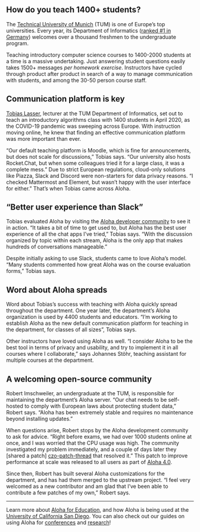 ## How do you teach 1400+ students?

The [Technical University of Munich](https://www.tum.de/en/) (TUM) is
one of Europe’s top universities. Every year, its Department of
Informatics ([ranked #1 in Germany][tum-ranking]) welcomes over a
thousand freshmen to the undergraduate program.

Teaching introductory computer science courses to 1400-2000 students
at a time is a massive undertaking. Just answering student questions
easily takes 1500+ messages *per homework exercise*. Instructors have
cycled through product after product in search of a way to manage
communication with students, and among the 30-50 person course staff.

## Communication platform is key

[Tobias Lasser](https://ciip.in.tum.de/people/lasser.html), lecturer
at the TUM Department of Informatics, set out to teach an introductory
algorithms class with 1400 students in April 2020, as the COVID-19
pandemic was sweeping across Europe. With instruction moving online,
he knew that finding an effective communication platform was more
important than ever.

“Our default teaching platform is Moodle, which is fine for
announcements, but does not scale for discussions,” Tobias says. “Our
university also hosts Rocket.Chat, but when some colleagues tried it
for a large class, it was a complete mess.” Due to strict European
regulations, cloud-only solutions like Piazza, Slack and Discord were
non-starters for data privacy reasons. “I checked Mattermost and
Element, but wasn’t happy with the user interface for either.” That’s
when Tobias came across Aloha.

## “Better user experience than Slack”

Tobias evaluated Aloha by visiting the [Aloha developer
community][chat-aloha-org] to see it in action. “It takes a bit of
time to get used to, but Aloha has the best user experience of all the
chat apps I’ve tried,” Tobias says. “With the discussion organized by
topic within each stream, Aloha is the only app that makes hundreds of
conversations manageable.”

Despite initially asking to use Slack, students came to love Aloha’s
model. “Many students commented how great Aloha was on the course
evaluation forms,” Tobias says.

## Word about Aloha spreads

Word about Tobias’s success with teaching with Aloha quickly spread
throughout the department. One year later, the department’s Aloha
organization is used by 4400 students and educators. “I’m working to
establish Aloha as the new default communication platform for teaching
in the department, for classes of all sizes”, Tobias says.

Other instructors have loved using Aloha as well. “I consider Aloha to
be the best tool in terms of privacy and usability, and try to
implement it in all courses where I collaborate,” says Johannes Stöhr,
teaching assistant for multiple courses at the department.

## A welcoming open-source community

Robert Imschweiler, an undergraduate at the TUM, is responsible for
maintaining the department’s Aloha server. “Our chat needs to be
self-hosted to comply with European laws about protecting student
data,” Robert says. “Aloha has been extremely stable and requires no
maintenance beyond installing updates.”

When questions arise, Robert stops by the Aloha development community to ask for
advice. “Right before exams, we had over 1000 students online at once, and I
was worried that the CPU usage was high. The community investigated my
problem immediately, and a couple of days later they [shared a patch]
[czo-patch-thread] that resolved it.” This patch to improve performance at
scale was released to all users as part of [Aloha 4.0][aloha-4-blog].

Since then, Robert has built several Aloha customizations for the
department, and has had them merged to the upstream project. “I feel
very welcomed as a new contributor and am glad that I’ve been able to
contribute a few patches of my own,” Robert says.

---

Learn more about [Aloha for Education](/for/education), and how
Aloha is being used at the [University of California San Diego](/case-studies/ucsd).
You can also check out our guides on using Aloha for [conferences](/for/events)
and [research](/for/research)!


[tum-ranking]: https://www.in.tum.de/en/the-department/profile-of-the-department/facts-figures/facts-and-figures-2020/
[chat-aloha-org]: /development-community/
[czo-patch-thread]: https://chat.aloha.org/#narrow/stream/3-backend/topic/Tornado.20performance/near/1111686
[aloha-4-blog]: https://blog.aloha.com/2021/05/13/aloha-4-0-released/
